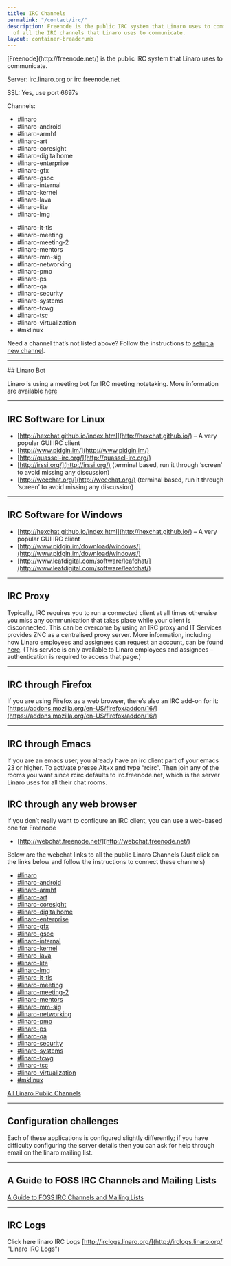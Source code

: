 ```yaml
---
title: IRC Channels
permalink: "/contact/irc/"
description: Freenode is the public IRC system that Linaro uses to communicate. Listing
  of all the IRC channels that Linaro uses to communicate.
layout: container-breadcrumb
---
```


<div class="row no-padding">
<div class="col-xs-12 text-center" markdown="1">
[Freenode](http://freenode.net/) is the public IRC system that Linaro uses to communicate.

Server: irc.linaro.org or irc.freenode.net

SSL: Yes, use port 6697s

Channels:
</div>

</div>

<div class="row no-padding">

<div class="col-sm-6" markdown="1">

- #linaro
- #linaro-android 
- #linaro-armhf
- #linaro-art
- #linaro-coresight
- #linaro-digitalhome
- #linaro-enterprise
- #linaro-gfx
- #linaro-gsoc
- #linaro-internal
- #linaro-kernel
- #linaro-lava
- #linaro-lite
- #linaro-lmg

</div>

<div class="col-sm-6" markdown="1">

- #linaro-lt-tls
- #linaro-meeting
- #linaro-meeting-2
- #linaro-mentors
- #linaro-mm-sig
- #linaro-networking
- #linaro-pmo
- #linaro-ps
- #linaro-qa
- #linaro-security
- #linaro-systems
- #linaro-tcwg
- #linaro-tsc
- #linaro-virtualization
- #mklinux

Need a channel that’s not listed above? Follow the instructions to [setup a new channel](https://wiki.linaro.org/GettingInvolved/IRC/channelsetup).
</div>

</div>

* * *


<div class="row no-padding">

<div class="col-sm-6" markdown="1">
## Linaro Bot

Linaro is using a meeting bot for IRC meeting notetaking. More information are available [here](https://wiki.linaro.org/Resources/HowTo/LinaroBot)

* * *

## IRC Software for Linux

*   [http://hexchat.github.io/index.html](http://hexchat.github.io/) – A very popular GUI IRC client
*   [http://www.pidgin.im/](http://www.pidgin.im/)
*   [http://quassel-irc.org/](http://quassel-irc.org/)
*   [http://irssi.org/](http://irssi.org/) (terminal based, run it through ‘screen’ to avoid missing any discussion)
*   [http://weechat.org/](http://weechat.org/) (terminal based, run it through ‘screen’ to avoid missing any discussion)

* * *

## IRC Software for Windows

*   [http://hexchat.github.io/index.html](http://hexchat.github.io/) – A very popular GUI IRC client
*   [http://www.pidgin.im/download/windows/](http://www.pidgin.im/download/windows/)
*   [http://www.leafdigital.com/software/leafchat/](http://www.leafdigital.com/software/leafchat/)

* * *

## IRC Proxy

Typically, IRC requires you to run a connected client at all times otherwise you miss any communication that takes place while your client is disconnected. This can be overcome by using an IRC proxy and IT Services provides ZNC as a centralised proxy server. More information, including how Linaro employees and assignees can request an account, can be found [here](https://collaborate.linaro.org/pages/viewpage.action?pageId=6717578). (This service is only available to Linaro employees and assignees – authentication is required to access that page.)

* * *

## IRC through Firefox

If you are using Firefox as a web browser, there’s also an IRC add-on for it: [https://addons.mozilla.org/en-US/firefox/addon/16/](https://addons.mozilla.org/en-US/firefox/addon/16/)

* * *

## IRC through Emacs

If you are an emacs user, you already have an irc client part of your emacs 23 or higher. To activate presse Alt+x and type “rcirc”. Then join any of the rooms you want since rcirc defaults to irc.freenode.net, which is the server Linaro uses for all their chat rooms.

</div>
<div class="col-sm-6" markdown="1">

## IRC through any web browser

If you don’t really want to configure an IRC client, you can use a web-based one for Freenode

*   [http://webchat.freenode.net/](http://webchat.freenode.net/)

Below are the webchat links to all the public Linaro Channels (Just click on the links below and follow the instructions to connect these channels)

* [#linaro](http://webchat.freenode.net?channels=linaro&uio=d4)
* [#linaro-android](http://webchat.freenode.net?channels=linaro-android&uio=d4) 
* [#linaro-armhf](http://webchat.freenode.net?channels=linaro-armhf&uio=d4)
* [#linaro-art](http://webchat.freenode.net?channels=linaro-art&uio=d4)
* [#linaro-coresight](http://webchat.freenode.net?channels=linaro-coresight&uio=d4)
* [#linaro-digitalhome](http://webchat.freenode.net?channels=linaro-digitalhome&uio=d4)
* [#linaro-enterprise](http://webchat.freenode.net?channels=linaro-enterprise&uio=d4)
* [#linaro-gfx](http://webchat.freenode.net?channels=linaro-gfx&uio=d4)
* [#linaro-gsoc](http://webchat.freenode.net?channels=linaro-gsoc&uio=d4)
* [#linaro-internal](http://webchat.freenode.net?channels=linaro-internal&uio=d4)
* [#linaro-kernel](http://webchat.freenode.net?channels=linaro-kernel&uio=d4)
* [#linaro-lava](http://webchat.freenode.net?channels=linaro-lava&uio=d4)
* [#linaro-lite](http://webchat.freenode.net?channels=linaro-lite&uio=d4)
* [#linaro-lmg](http://webchat.freenode.net?channels=linaro-lmg&uio=d4)
* [#linaro-lt-tls](http://webchat.freenode.net?channels=linaro-lt-tls&uio=d4)
* [#linaro-meeting](http://webchat.freenode.net?channels=linaro-meeting&uio=d4)
* [#linaro-meeting-2](http://webchat.freenode.net?channels=linaro-meeting-2&uio=d4)
* [#linaro-mentors](http://webchat.freenode.net?channels=linaro-mentors&uio=d4)
* [#linaro-mm-sig](http://webchat.freenode.net?channels=linaro-mm-sig&uio=d4)
* [#linaro-networking](http://webchat.freenode.net?channels=linaro-networking&uio=d4)
* [#linaro-pmo](http://webchat.freenode.net?channels=linaro-pmo&uio=d4)
* [#linaro-ps](http://webchat.freenode.net?channels=linaro-ps&uio=d4)
* [#linaro-qa](http://webchat.freenode.net?channels=linaro-qa&uio=d4)
* [#linaro-security](http://webchat.freenode.net?channels=linaro-security&uio=d4)
* [#linaro-systems](http://webchat.freenode.net?channels=linaro-systems&uio=d4)
* [#linaro-tcwg](http://webchat.freenode.net?channels=linaro-tcwg&uio=d4)
* [#linaro-tsc](http://webchat.freenode.net?channels=linaro-tsc&uio=d4)
* [#linaro-virtualization](http://webchat.freenode.net?channels=linaro-virtualization&uio=d4)
* [#mklinux](http://webchat.freenode.net?channels=mklinux&uio=d4)

[All Linaro Public Channels](http://webchat.freenode.net/?channels=linaro%2Clinaro-android%2Clinaro-armhf%2Clinaro-big.little%2Clinaro-enterprise%2Clinaro-infrastructure%2Clinaro-kernel%2Clinaro-lava%2Clinaro-meeting%2Clinaro-meeting-2%2Clinaro-mm-sig%2Clinaro-multimedia%2Clinaro-pm%2Clinaro-tsc&uio=d4)

* * *

## Configuration challenges

Each of these applications is configured slightly differently; if you have difficulty configuring the server details then you can ask for help through email on the linaro mailing list.

* * *

## A Guide to FOSS IRC Channels and Mailing Lists

[A Guide to FOSS IRC Channels and Mailing Lists](https://docs.google.com/a/linaro.org/document/d/1DcXdJRdLvnpV9LB9GaCTncgz3LNDmoC7t2kNIK43X4Q/edit#heading=h.qggn1yjj1nbi)

* * *

## IRC Logs

Click here linaro IRC Logs [http://irclogs.linaro.org/](http://irclogs.linaro.org/ "Linaro IRC Logs")

</div>

</div>

* * *
